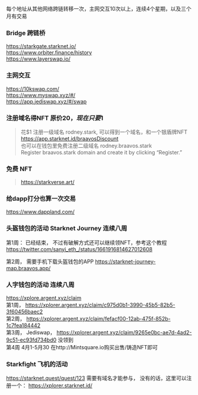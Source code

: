 每个地址从其他网络跨链转移一次，主网交互10次以上，连续4个星期，以及三个月有交易

### Bridge 跨链桥
https://starkgate.starknet.io/  
https://www.orbiter.finance/history  
https://www.layerswap.io/


### 主网交互
https://10kswap.com/  
https://www.myswap.xyz/#/  
https://app.jediswap.xyz/#/swap

### 注册域名得NFT   原价$20，现在只要$1
> 花$1 注册一级域名  rodney.stark, 可以得到一个域名，和一个银盾牌NFT  
> https://app.starknet.id/braavosDiscount  
> 也可以在钱包里免费注册二级域名 rodney.braavos.stark  
> Register braavos.stark domain and create it by clicking “Register.” 

### 免费 NFT
> https://starkverse.art/   

### 给dapp打分也算一次交易
https://www.dappland.com/


### 头盔钱包的活动  Starknet Journey 连续八周
第1周： 已经结束， 不过有破解方式还可以继续领NFT，参考这个教程
https://twitter.com/sanyi_eth_/status/1661916814627012608

第2周， 需要手机下载头盔钱包的APP
https://starknet-journey-map.braavos.app/  


### 人字钱包的活动   连续八周
https://xplore.argent.xyz/claim   
第1周， https://xplorer.argent.xyz/claim/c975d0b1-3990-45b5-82b5-3f60456baec2  
第2周， https://xplorer.argent.xyz/claim/fefacf00-12ab-475f-852b-1c7fea184442  
第3周， Jediswap， https://xplorer.argent.xyz/claim/9265e0bc-ae7d-4ad2-9c51-ec93fd734bd0  没领到    
第4周   4月1-5月30 在http://Mintsquare.io购买出售/铸造NFT即可  

 

### Starkfight 飞机的活动
https://starknet.quest/quest/123
需要有域名才能参与， 没有的话，这里可以注册一个：   https://xplorer.starknet.id/  

